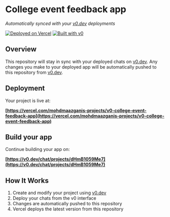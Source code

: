 # College event feedback app

*Automatically synced with your [v0.dev](https://v0.dev) deployments*

[![Deployed on Vercel](https://img.shields.io/badge/Deployed%20on-Vercel-black?style=for-the-badge&logo=vercel)](https://vercel.com/mohdmaazganis-projects/v0-college-event-feedback-app)
[![Built with v0](https://img.shields.io/badge/Built%20with-v0.dev-black?style=for-the-badge)](https://v0.dev/chat/projects/dHmB1059Me7)

## Overview

This repository will stay in sync with your deployed chats on [v0.dev](https://v0.dev).
Any changes you make to your deployed app will be automatically pushed to this repository from [v0.dev](https://v0.dev).

## Deployment

Your project is live at:

**[https://vercel.com/mohdmaazganis-projects/v0-college-event-feedback-app](https://vercel.com/mohdmaazganis-projects/v0-college-event-feedback-app)**

## Build your app

Continue building your app on:

**[https://v0.dev/chat/projects/dHmB1059Me7](https://v0.dev/chat/projects/dHmB1059Me7)**

## How It Works

1. Create and modify your project using [v0.dev](https://v0.dev)
2. Deploy your chats from the v0 interface
3. Changes are automatically pushed to this repository
4. Vercel deploys the latest version from this repository